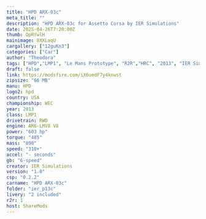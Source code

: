```yaml
---
title: "HPD ARX-03c"
meta_title: ""
description: "HPD ARX-03c for Assetto Corsa by IER Simulations"
date: 2025-04-26T7:20:00Z
thumb: QpRYwlH
mainimage: 8XXLaqU
cargallery: ["12guKn3"]
categories: ["Car"]
author: "Theodora"
tags: ["HPD","LMP1", "Le Mans Prototype", "R2R","HRC", "2013", "IER Simulations"]
draft: false
link: https://modsfire.com/iX6uedF7y4knwst
zipsize: "66 MB"
manu: HPD
logo2: hpd
country: USA
championship: WEC
year: 2013
class: LMP1
drivetrain: RWD
engine: AR6-LMV8 V8
power: "603 hp"
torque: "485"
mass: "890"
speed: "310+"
accel: "- seconds"
gb: "6-speed"
creator: IER Simulations
version: "1.0"
csp: "0.2.2"
carname: "HPD ARX-03c"
folder: "ier_p13c"
livery: "2 included"
r2r: 1
host: ShareMods
---
```

